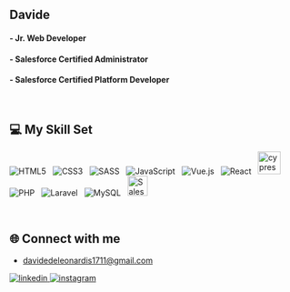 ## Davide

#### - Jr. Web Developer
#### - Salesforce Certified Administrator 
#### - Salesforce Certified Platform Developer

<br>  

## 💻 My Skill Set  

![HTML5](https://img.shields.io/badge/html5-%23E34F26.svg?style=for-the-badge&logo=html5&logoColor=white) &nbsp;
![CSS3](https://img.shields.io/badge/css3-%231572B6.svg?style=for-the-badge&logo=css3&logoColor=white) &nbsp;
![SASS](https://img.shields.io/badge/SASS-hotpink.svg?style=for-the-badge&logo=SASS&logoColor=white) &nbsp;
![JavaScript](https://img.shields.io/badge/javascript-%23323330.svg?style=for-the-badge&logo=javascript&logoColor=%23F7DF1E) &nbsp;
![Vue.js](https://img.shields.io/badge/vuejs-%2335495e.svg?style=for-the-badge&logo=vuedotjs&logoColor=%234FC08D) &nbsp;
![React](https://img.shields.io/badge/react-%2320232a.svg?style=for-the-badge&logo=react&logoColor=%2361DAFB) &nbsp;
<a href="https://www.cypress.io" target="_blank" rel="noreferrer"> <img src="https://raw.githubusercontent.com/simple-icons/simple-icons/6e46ec1fc23b60c8fd0d2f2ff46db82e16dbd75f/icons/cypress.svg" alt="cypress" width="40" height="40"/> 
</a> 
<br>
![PHP](https://img.shields.io/badge/php-%23777BB4.svg?style=for-the-badge&logo=php&logoColor=white) &nbsp;
![Laravel](https://img.shields.io/badge/laravel-%23FF2D20.svg?style=for-the-badge&logo=laravel&logoColor=white) &nbsp;
![MySQL](https://img.shields.io/badge/mysql-%2300f.svg?style=for-the-badge&logo=mysql&logoColor=white) &nbsp;
<img src="https://profilinator.rishav.dev/skills-assets/salesforce.png" alt="Salesforce" height="35" /> 


<br>

## 🌐 Connect with me  

- davidedeleonardis1711@gmail.com
<a href="https://linkedin.com/in/davide-de-leonardis" target="_blank">
<img src=https://img.shields.io/badge/linkedin-%231E77B5.svg?&style=for-the-badge&logo=linkedin&logoColor=white alt=linkedin style="margin-bottom: 5px;" />
</a>
<a href="https://instagram.com/davidedeleonardis_" target="_blank">
<img src=https://img.shields.io/badge/instagram-%23000000.svg?&style=for-the-badge&logo=instagram&logoColor=white alt=instagram style="margin-bottom: 5px;" />
</a>
